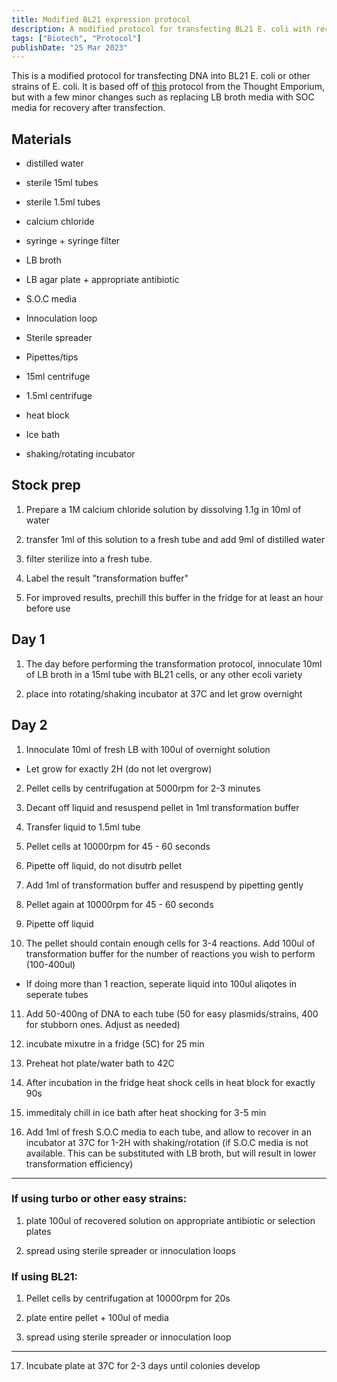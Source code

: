 ```yaml
---
title: Modified BL21 expression protocol
description: A modified protocol for transfecting BL21 E. coli with recombinant DNA.
tags: ["Biotech", "Protocol"]
publishDate: "25 Mar 2023"
---
```


This is a modified protocol for transfecting DNA into BL21 E. coli or other strains of E. coli. It is based off of [this](<(https://github.com/thethoughtemporium/Protocols/blob/main/Transformations/bl21%20transformation.md)>) protocol from the Thought Emporium, but with a few minor changes such as replacing LB broth media with SOC media for recovery after transfection.

## Materials

- distilled water

- sterile 15ml tubes

- sterile 1.5ml tubes

- calcium chloride

- syringe + syringe filter

- LB broth

- LB agar plate + appropriate antibiotic

- S.O.C media

- Innoculation loop

- Sterile spreader

- Pipettes/tips

- 15ml centrifuge

- 1.5ml centrifuge

- heat block

- Ice bath

- shaking/rotating incubator

## Stock prep

1. Prepare a 1M calcium chloride solution by dissolving 1.1g in 10ml of water

2. transfer 1ml of this solution to a fresh tube and add 9ml of distilled water

3. filter sterilize into a fresh tube.

4. Label the result "transformation buffer"

5. For improved results, prechill this buffer in the fridge for at least an hour before use

## Day 1

1. The day before performing the transformation protocol, innoculate 10ml of LB broth in a 15ml tube with BL21 cells, or any other ecoli variety

2. place into rotating/shaking incubator at 37C and let grow overnight

## Day 2

1. Innoculate 10ml of fresh LB with 100ul of overnight solution

- Let grow for exactly 2H (do not let overgrow)

2. Pellet cells by centrifugation at 5000rpm for 2-3 minutes

3. Decant off liquid and resuspend pellet in 1ml transformation buffer

4. Transfer liquid to 1.5ml tube

5. Pellet cells at 10000rpm for 45 - 60 seconds

6. Pipette off liquid, do not disutrb pellet

7. Add 1ml of transformation buffer and resuspend by pipetting gently

8. Pellet again at 10000rpm for 45 - 60 seconds

9. Pipette off liquid

10. The pellet should contain enough cells for 3-4 reactions. Add 100ul of transformation buffer for the number of reactions you wish to perform (100-400ul)

- If doing more than 1 reaction, seperate liquid into 100ul aliqotes in seperate tubes

11. Add 50-400ng of DNA to each tube (50 for easy plasmids/strains, 400 for stubborn ones. Adjust as needed)

12. incubate mixutre in a fridge (5C) for 25 min

13. Preheat hot plate/water bath to 42C

14. After incubation in the fridge heat shock cells in heat block for exactly 90s

15. immeditaly chill in ice bath after heat shocking for 3-5 min

16. Add 1ml of fresh S.O.C media to each tube, and allow to recover in an incubator at 37C for 1-2H with shaking/rotation (if S.O.C media is not available. This can be substituted with LB broth, but will result in lower transformation efficiency)

---

### If using turbo or other easy strains:

1. plate 100ul of recovered solution on appropriate antibiotic or selection plates

2. spread using sterile spreader or innoculation loops

### If using BL21:

1. Pellet cells by centrifugation at 10000rpm for 20s

2. plate entire pellet + 100ul of media

3. spread using sterile spreader or innoculation loop

---

17. Incubate plate at 37C for 2-3 days until colonies develop
